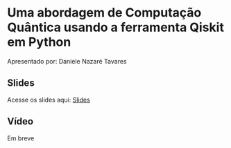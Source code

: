 # Uma abordagem de Computação Quântica usando a ferramenta Qiskit em Python

Apresentado por: Daniele Nazaré Tavares


## Slides

Acesse os slides aqui: [Slides](./pybr2019-daniele-nazare-tavares-uma-abordagem-de-computacao-quantica.pdf)


## Vídeo

Em breve